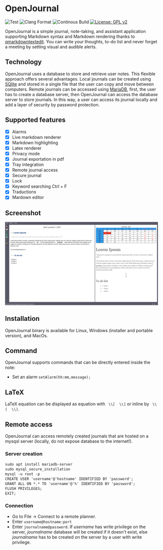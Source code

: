 # OpenJournal

 ![Test](https://github.com/bgallois/openjournal/workflows/Tests/badge.svg) ![Clang Format](https://github.com/bgallois/openjournal/workflows/Clang%20Format/badge.svg) ![Continous Build](https://github.com/bgallois/openjournal/workflows/Continous%20Builds/badge.svg) [![License: GPL v2](https://img.shields.io/badge/License-GPLv2-blue.svg)](https://www.gnu.org/licenses/old-licenses/gpl-2.0.en.html)

OpenJournal is a simple journal, note-taking, and assistant application supporting Markdown syntax and Markdown rendering thanks to [qmarkdowntextedit](https://github.com/pbek/qmarkdowntextedit). You can write your thoughts, to-do list and never forget a meeting by setting visual and audible alerts.

## Technology

OpenJournal uses a database to store and retrieve user notes. This flexible approach offers several advantages. Local journals can be created using [SQlite](https://www.sqlite.org/index.html) and stored in a single file that the user can copy and move between computers. Remote journals can be accessed using [MariaDB](https://mariadb.org/), first, the user has to create a database server, then OpenJournal can access the database server to store journals. In this way, a user can access its journal locally and add a layer of security by password protection.

## Supported features

- [x] Alarms
- [x] Live markdown renderer
- [x] Markdown highlighting
- [x] Latex renderer
- [x] Privacy mode
- [x] Journal exportation in pdf
- [x] Tray integration
- [x] Remote journal access
- [x] Secure journal
- [x] Lock
- [x] Keyword searching Ctrl + F
- [x] Traductions
- [x] Mardown editor

## Screenshot

![preview](resources/readme.png)


## Installation
OpenJournal binary is available for Linux, Windows (installer and portable version), and MacOs.

## Command
OpenJournal supports commands that can be directly entered inside the note:
* Set an alarm `setAlarm(hh:mm,message);`

## LaTeX
LaTeX equation can be displayed as equation with ` \\[  \\]` or inline by ` \\(  \\)`.

## Remote access
OpenJournal can access remotely created journals that are hosted on a mysqsl server (locally, do not expose database to the internet!).

### Server creation
```
sudo apt install mariadb-server
sudo mysql_secure_installation
mysql -u root -p
CREATE USER 'username'@'hostname' IDENTIFIED BY 'password';
GRANT ALL ON *.* TO 'username'@'%' IDENTIFIED BY 'password';
FLUSH PRIVILEGES;
EXIT;
```

### Connection
* Go to File -> Connect to a remote planner.
* Enter `username@hostname:port`
* Enter `journalname@password`. If *username* has write privilege on the server, *journalname* database will be created if it doesn't exist, else *journalname* has to be created on the server by a user with write privilege.

